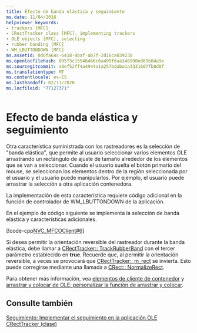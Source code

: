 ```yaml
---
title: Efecto de banda elástica y seguimiento
ms.date: 11/04/2016
helpviewer_keywords:
- trackers [MFC]
- CRectTracker class [MFC], implementing trackers
- OLE objects [MFC], selecting
- rubber banding [MFC]
- WM_LBUTTONDOWN [MFC]
ms.assetid: 0d0fa64c-6418-4baf-ab7f-2d16ca039230
ms.openlocfilehash: 095f3c15546466c6a495f6aa348990ed69b04a9e
ms.sourcegitcommit: a8ef52ff4a4944a1a257bdaba1a3331607fb8d0f
ms.translationtype: MT
ms.contentlocale: es-ES
ms.lasthandoff: 02/11/2020
ms.locfileid: "77127371"
---
```

# <a name="rubber-banding-and-trackers"></a>Efecto de banda elástica y seguimiento

Otra característica suministrada con los rastreadores es la selección de "banda elástica", que permite al usuario seleccionar varios elementos OLE arrastrando un rectángulo de ajuste de tamaño alrededor de los elementos que se van a seleccionar. Cuando el usuario suelta el botón primario del mouse, se seleccionan los elementos dentro de la región seleccionada por el usuario y el usuario puede manipularlos. Por ejemplo, el usuario puede arrastrar la selección a otra aplicación contenedora.

La implementación de esta característica requiere código adicional en la función de controlador de WM_LBUTTONDOWN de la aplicación.

En el ejemplo de código siguiente se implementa la selección de banda elástica y características adicionales.

[!code-cpp[NVC_MFCOClient#6](../mfc/codesnippet/cpp/rubber-banding-and-trackers_1.cpp)]

Si desea permitir la orientación reversible del rastreador durante la banda elástica, debe llamar a [CRectTracker:: TrackRubberBand](../mfc/reference/crecttracker-class.md#trackrubberband) con el tercer parámetro establecido en **true**. Recuerde que, al permitir la orientación reversible, a veces se provocará que [CRectTracker:: m_rect](../mfc/reference/crecttracker-class.md#m_rect) se invierta. Esto puede corregirse mediante una llamada a [CRect:: NormalizeRect](../atl-mfc-shared/reference/crect-class.md#normalizerect).

Para obtener más información, vea [elementos de cliente de contenedor](../mfc/containers-client-items.md) y [arrastrar y colocar de OLE: personalizar la función de arrastrar y colocar](../mfc/drag-and-drop-ole.md#customize-drag-and-drop).

## <a name="see-also"></a>Consulte también

[Seguimiento: Implementar el seguimiento en la aplicación OLE](../mfc/trackers-implementing-trackers-in-your-ole-application.md)<br/>
[CRectTracker (clase)](../mfc/reference/crecttracker-class.md)
